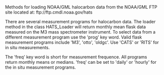 <p>Methods for loading NOAA/GML halocarbon data from the NOAA/GML FTP site
located at: ftp://ftp.cmdl.noaa.gov/hats</p>

<p>There are several measurement programs for halocarbon data. The loader
method in the class HATS_Loader will return monthly mean flask data
measured on the M3 mass spectrometer instrument. To select data from a
different measurement program use the 'prog' key word. Valid flask measurement
programs include 'M3', 'otto', 'oldgc'. Use 'CATS' or 'RITS' for in situ
measurements.</p>

<p>The 'freq' key word is short for measurement frequence. All programs return
monthly means or medians. 'freq' can be set to 'daily' or 'hourly' for the
in situ measurement programs.</p>
